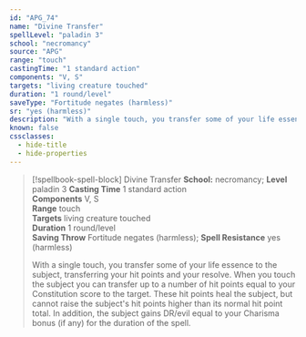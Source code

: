 ```yaml
---
id: "APG_74"
name: "Divine Transfer"
spellLevel: "paladin 3"
school: "necromancy"
source: "APG"
range: "touch"
castingTime: "1 standard action"
components: "V, S"
targets: "living creature touched"
duration: "1 round/level"
saveType: "Fortitude negates (harmless)"
sr: "yes (harmless)"
description: "With a single touch, you transfer some of your life essence to the subject, transferring your hit points and your resolve. When you touch the subject you can transfer up to a number of hit points equal to your Constitution score to the target. These hit points heal the subject, but cannot raise the subject's hit points higher than its normal hit point total. In addition, the subject gains DR/evil equal to your Charisma bonus (if any) for the duration of the spell."
known: false
cssclasses:
  - hide-title
  - hide-properties
---
```


> [!spellbook-spell-block] Divine Transfer
> **School:** necromancy; **Level** paladin 3
> **Casting Time** 1 standard action  
> **Components** V, S  
> **Range** touch  
> **Targets** living creature touched  
> **Duration** 1 round/level  
> **Saving Throw** Fortitude negates (harmless); **Spell Resistance** yes (harmless)
> 
> With a single touch, you transfer some of your life essence to the subject, transferring your hit points and your resolve. When you touch the subject you can transfer up to a number of hit points equal to your Constitution score to the target. These hit points heal the subject, but cannot raise the subject's hit points higher than its normal hit point total. In addition, the subject gains DR/evil equal to your Charisma bonus (if any) for the duration of the spell.